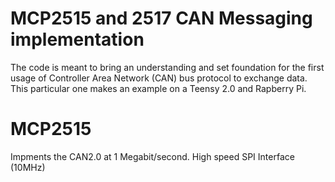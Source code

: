 # MCP2515 and 2517 CAN Messaging implementation
The code is meant to bring an understanding and set foundation for the first usage of Controller Area Network (CAN) bus protocol to exchange data. This particular one makes an example on a Teensy 2.0 and Rapberry Pi.

# MCP2515
Impments the CAN2.0 at 1 Megabit/second.
High speed SPI Interface (10MHz)